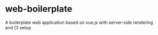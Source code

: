 # web-boilerplate
A boilerplate web application based on vue.js with server-side rendering and CI setup
